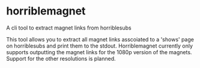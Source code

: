 # horriblemagnet
A cli tool to extract magnet links from horriblesubs

This tool allows you to extract all magnet links asscoiated to a 'shows' page on horriblesubs and print them to the stdout.
Horriblemagnet currently only supports outputting the magnet links for the 1080p version of the magnets. Support for the other resolutions is planned.
